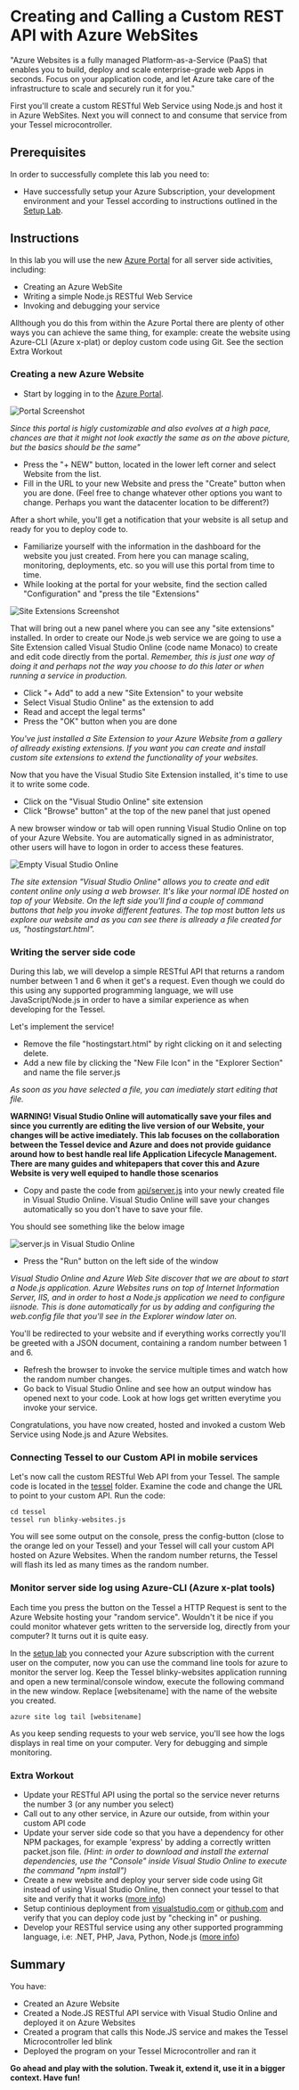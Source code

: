 Creating and Calling a Custom REST API with Azure WebSites
==========================================================

"Azure Websites is a fully managed Platform-as-a-Service (PaaS) that enables you to build, deploy and scale enterprise-grade web Apps in seconds. Focus on your application code, and let Azure take care of the infrastructure to scale and securely run it for you."

First you'll create a custom RESTful Web Service using Node.js and host it in Azure WebSites. Next you will connect to and consume that service from your Tessel microcontroller.

Prerequisites
-------------

In order to successfully complete this lab you need to:

* Have successfully setup your Azure Subscription, your development environment and your Tessel according to instructions outlined in the [Setup Lab](../_setup).

Instructions
------------

In this lab you will use the new [Azure Portal](http://portal.azure.com) for all server side activities, including:

* Creating an Azure WebSite
* Writing a simple Node.js RESTful Web Service
* Invoking and debugging your service

Allthough you do this from within the Azure Portal there are plenty of other ways you can achieve the same thing, for example: create the website using Azure-CLI (Azure x-plat) or deploy custom code using Git. See the section Extra Workout

### Creating a new Azure Website

* Start by logging in to the [Azure Portal](http://portal.azure.com).

![Portal Screenshot](images/portal.png)

_Since this portal is higly customizable and also evolves at a high pace, chances are that it might not look exactly the same as on the above picture, but the basics should be the same"_

* Press the "+ NEW" button, located in the lower left corner and select Website from the list.
* Fill in the URL to your new Website and press the "Create" button when you are done. (Feel free to change whatever other options you want to change. Perhaps you want the datacenter location to be different?)

After a short while, you'll get a notification that your website is all setup and ready for you to deploy code to.

* Familiarize yourself with the information in the dashboard for the website you just created. From here you can manage scaling, monitoring, deployments, etc. so you will use this portal from time to time.
* While looking at the portal for your website, find the section called "Configuration" and "press the tile "Extensions"

![Site Extensions Screenshot](images/site-extensions.png)

That will bring out a new panel where you can see any "site extensions" installed. In order to create our Node.js web service we are going to use a Site Extension called Visual Studio Online (code name Monaco) to create and edit code directly from the portal. _Remember, this is just one way of doing it and perhaps not the way you choose to do this later or when running a service in production._

* Click "+ Add" to add a new "Site Extension" to your website
* Select Visual Studio Online" as the extension to add
* Read and accept the legal terms"
* Press the "OK" button when you are done

_You've just installed a Site Extension to your Azure Website from a gallery of allready existing extensions. If you want you can create and install custom site extensions to extend the functionality of your websites._

Now that you have the Visual Studio Site Extension installed, it's time to use it to write some code.

* Click on the "Visual Studio Online" site extension
* Click "Browse" button" at the top of the new panel that just opened

A new browser window or tab will open running Visual Studio Online on top of your Azure Website. You are automatically signed in as administrator, other users will have to logon in order to access these features.

![Empty Visual Studio Online](images/empty-visual-studio-online.png)

_The site extension "Visual Studio Online" allows you to create and edit content online only using a web browser. It's like your normal IDE hosted on top of your Website. On the left side you'll find a couple of command buttons that help you invoke different features. The top most button lets us explore our website and as you can see there is allready a file created for us, "hostingstart.html"._

### Writing the server side code

During this lab, we will develop a simple RESTful API that returns a random number between 1 and 6 when it get's a request. Even though we could do this using any supported programming language, we will use JavaScript/Node.js in order to have a similar experience as when developing for the Tessel.

Let's implement the service!

* Remove the file "hostingstart.html" by right clicking on it and selecting delete.
* Add a new file by clicking the "New File Icon" in the "Explorer Section" and name the file server.js

_As soon as you have selected a file, you can imediately start editing that file._

**WARNING! Visual Studio Online will automatically save your files and since you currently are editing the live version of our Website, your changes will be active imediately. This lab focuses on the collaboration between the Tessel device and Azure and does not provide guidance around how to best handle real life Application Lifecycle Management. There are many guides and whitepapers that cover this and Azure Website is very well equiped to handle those scenarios**

* Copy and paste the code from [api/server.js](api/server.js) into your newly created file in Visual Studio Online. Visual Studio Online will save your changes automatically so you don't have to save your file.

You should see something like the below image

![server.js in Visual Studio Online](images/serverjs-visual-studio-online.png)

* Press the "Run" button on the left side of the window

_Visual Studio Online and Azure Web Site discover that we are about to start a Node.js application. Azure Websites runs on top of Internet Information Server, IIS, and in order to host a Node.js application we need to configure iisnode. This is done automatically for us by adding and configuring the web.config file that you'll see in the Explorer window later on._

You'll be redirected to your website and if everything works correctly you'll be greeted with a JSON document, containing a random number between 1 and 6.

* Refresh the browser to invoke the service multiple times and watch how the random number changes.
* Go back to Visual Studio Online and see how an output window has opened next to your code. Look at how logs get written everytime you invoke your service.

Congratulations, you have now created, hosted and invoked a custom Web Service using Node.js and Azure Websites.

### Connecting Tessel to our Custom API in mobile services

Let's now call the custom RESTful Web API from your Tessel. The sample code is located in the [tessel](tessel) folder. Examine the code and change the URL to point to your custom API. Run the code:

	cd tessel
	tessel run blinky-websites.js

You will see some output on the console, press the config-button (close to the orange led on your Tessel) and your Tessel will call your custom API hosted on Azure Websites. When the random number returns, the Tessel will flash its led as many times as the random number.

### Monitor server side log using Azure-CLI (Azure x-plat tools)

Each time you press the button on the Tessel a HTTP Request is sent to the Azure Website hosting your "random service". Wouldn't it be nice if you could monitor whatever gets written to the serverside log, directly from your computer? It turns out it is quite easy.

In the [setup lab](../_setup) you connected your Azure subscription with the current user on the computer, now you can use the command line tools for azure to monitor the server log. Keep the Tessel blinky-websites application running and open a new terminal/console window, execute the following command in the new window. Replace [websitename] with the name of the website you created.

	azure site log tail [websitename]

As you keep sending requests to your web service, you'll see how the logs displays in real time on your computer. Very for debugging and simple monitoring.

### Extra Workout

* Update your RESTful API using the portal so the service never returns the number 3 (or any number you select)
* Call out to any other service, in Azure our outside, from within your custom API code
* Update your server side code so that you have a dependency for other NPM packages, for example 'express' by adding a correctly written packet.json file. _(Hint: in order to download and install the external dependencies, use the "Console" inside Visual Studio Online to execute the command "npm install")_
* Create a new website and deploy your server side code using Git instead of using Visual Studio Online, then connect your tessel to that site and verify that it works ([more info](http://azure.microsoft.com/en-us/documentation/articles/web-sites-deploy/))
* Setup continious deployment from [visualstudio.com](http://visualstudio.com) or [github.com](http://github.com) and verify that you can deploy code just by "checking in" or pushing.
* Develop your RESTful service using any other supported programming language, i.e: .NET, PHP, Java, Python, Node.js ([more info](http://azure.microsoft.com/en-us/documentation/services/websites/))

Summary
-------
You have:

* Created an Azure Website
* Created a Node.JS RESTful API service with Visual Studio Online and deployed it on Azure Websites
* Created a program that calls this Node.JS service and makes the Tessel Microcontroller led blink
* Deployed the program on your Tessel Microcontroller and ran it

__Go ahead and play with the solution. Tweak it, extend it, use it in a bigger context. Have fun!__
